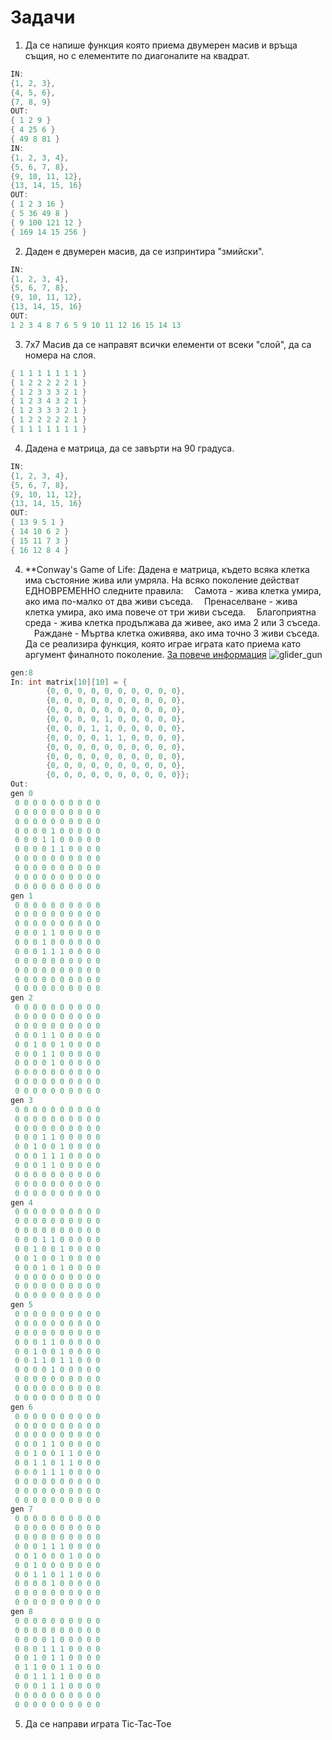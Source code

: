 # Задачи

1. Да се напише функция която приема двумерен масив и връща същия, но с елементите по диагоналите на квадрат.

```c
IN:
{1, 2, 3},
{4, 5, 6},
{7, 8, 9}
OUT:
{ 1 2 9 }
{ 4 25 6 }
{ 49 8 81 }
IN:
{1, 2, 3, 4},
{5, 6, 7, 8},
{9, 10, 11, 12},
{13, 14, 15, 16}
OUT:
{ 1 2 3 16 }
{ 5 36 49 8 }
{ 9 100 121 12 }
{ 169 14 15 256 }
```

2. Даден е двумерен масив, да се изпринтира "змийски".

```c
IN:
{1, 2, 3, 4},
{5, 6, 7, 8},
{9, 10, 11, 12},
{13, 14, 15, 16}
OUT:
1 2 3 4 8 7 6 5 9 10 11 12 16 15 14 13
```

3. 7x7 Mасив да се направят всички елементи от всеки "слой", да са номера на слоя.

```c
{ 1 1 1 1 1 1 1 }
{ 1 2 2 2 2 2 1 }
{ 1 2 3 3 3 2 1 }
{ 1 2 3 4 3 2 1 }
{ 1 2 3 3 3 2 1 }
{ 1 2 2 2 2 2 1 }
{ 1 1 1 1 1 1 1 }
```

4. Дадена е матрица, да се завърти на 90 градуса.

```c
IN:
{1, 2, 3, 4},
{5, 6, 7, 8},
{9, 10, 11, 12},
{13, 14, 15, 16}
OUT:
{ 13 9 5 1 }
{ 14 10 6 2 }
{ 15 11 7 3 }
{ 16 12 8 4 }
```

4. \*\*Conway's Game of Life:
   Дадена е матрица, където всяка клетка има състояние жива или умряла.
   На всяко поколение действат ЕДНОВРЕМЕННО следните правила:
   &emsp;Самота - жива клетка умира, ако има по-малко от два живи съседа.
   &emsp;Пренаселване - жива клетка умира, ако има повече от три живи съседа.
   &emsp;Благоприятна среда - жива клетка продължава да живее, ако има 2 или 3 съседа.
   &emsp;Раждане - Мъртва клетка оживява, ако има точно 3 живи съседа.
   Да се реализира функция, която играе играта като приема като аргумент финалното поколение.
   [За повече информация](https://en.wikipedia.org/wiki/Conway%27s_Game_of_Life)
   ![glider_gun](https://upload.wikimedia.org/wikipedia/commons/e/e5/Gospers_glider_gun.gif)

```c
gen:8
In: int matrix[10][10] = {
        {0, 0, 0, 0, 0, 0, 0, 0, 0, 0},
        {0, 0, 0, 0, 0, 0, 0, 0, 0, 0},
        {0, 0, 0, 0, 0, 0, 0, 0, 0, 0},
        {0, 0, 0, 0, 1, 0, 0, 0, 0, 0},
        {0, 0, 0, 1, 1, 0, 0, 0, 0, 0},
        {0, 0, 0, 0, 1, 1, 0, 0, 0, 0},
        {0, 0, 0, 0, 0, 0, 0, 0, 0, 0},
        {0, 0, 0, 0, 0, 0, 0, 0, 0, 0},
        {0, 0, 0, 0, 0, 0, 0, 0, 0, 0},
        {0, 0, 0, 0, 0, 0, 0, 0, 0, 0}};
Out:
gen 0
 0 0 0 0 0 0 0 0 0 0
 0 0 0 0 0 0 0 0 0 0
 0 0 0 0 0 0 0 0 0 0
 0 0 0 0 1 0 0 0 0 0
 0 0 0 1 1 0 0 0 0 0
 0 0 0 0 1 1 0 0 0 0
 0 0 0 0 0 0 0 0 0 0
 0 0 0 0 0 0 0 0 0 0
 0 0 0 0 0 0 0 0 0 0
 0 0 0 0 0 0 0 0 0 0
gen 1
 0 0 0 0 0 0 0 0 0 0
 0 0 0 0 0 0 0 0 0 0
 0 0 0 0 0 0 0 0 0 0
 0 0 0 1 1 0 0 0 0 0
 0 0 0 1 0 0 0 0 0 0
 0 0 0 1 1 1 0 0 0 0
 0 0 0 0 0 0 0 0 0 0
 0 0 0 0 0 0 0 0 0 0
 0 0 0 0 0 0 0 0 0 0
 0 0 0 0 0 0 0 0 0 0
gen 2
 0 0 0 0 0 0 0 0 0 0
 0 0 0 0 0 0 0 0 0 0
 0 0 0 0 0 0 0 0 0 0
 0 0 0 1 1 0 0 0 0 0
 0 0 1 0 0 1 0 0 0 0
 0 0 0 1 1 0 0 0 0 0
 0 0 0 0 1 0 0 0 0 0
 0 0 0 0 0 0 0 0 0 0
 0 0 0 0 0 0 0 0 0 0
 0 0 0 0 0 0 0 0 0 0
gen 3
 0 0 0 0 0 0 0 0 0 0
 0 0 0 0 0 0 0 0 0 0
 0 0 0 0 0 0 0 0 0 0
 0 0 0 1 1 0 0 0 0 0
 0 0 1 0 0 1 0 0 0 0
 0 0 0 1 1 1 0 0 0 0
 0 0 0 1 1 0 0 0 0 0
 0 0 0 0 0 0 0 0 0 0
 0 0 0 0 0 0 0 0 0 0
 0 0 0 0 0 0 0 0 0 0
gen 4
 0 0 0 0 0 0 0 0 0 0
 0 0 0 0 0 0 0 0 0 0
 0 0 0 0 0 0 0 0 0 0
 0 0 0 1 1 0 0 0 0 0
 0 0 1 0 0 1 0 0 0 0
 0 0 1 0 0 1 0 0 0 0
 0 0 0 1 0 1 0 0 0 0
 0 0 0 0 0 0 0 0 0 0
 0 0 0 0 0 0 0 0 0 0
 0 0 0 0 0 0 0 0 0 0
gen 5
 0 0 0 0 0 0 0 0 0 0
 0 0 0 0 0 0 0 0 0 0
 0 0 0 0 0 0 0 0 0 0
 0 0 0 1 1 0 0 0 0 0
 0 0 1 0 0 1 0 0 0 0
 0 0 1 1 0 1 1 0 0 0
 0 0 0 0 1 0 0 0 0 0
 0 0 0 0 0 0 0 0 0 0
 0 0 0 0 0 0 0 0 0 0
 0 0 0 0 0 0 0 0 0 0
gen 6
 0 0 0 0 0 0 0 0 0 0
 0 0 0 0 0 0 0 0 0 0
 0 0 0 0 0 0 0 0 0 0
 0 0 0 1 1 0 0 0 0 0
 0 0 1 0 0 1 1 0 0 0
 0 0 1 1 0 1 1 0 0 0
 0 0 0 1 1 1 0 0 0 0
 0 0 0 0 0 0 0 0 0 0
 0 0 0 0 0 0 0 0 0 0
 0 0 0 0 0 0 0 0 0 0
gen 7
 0 0 0 0 0 0 0 0 0 0
 0 0 0 0 0 0 0 0 0 0
 0 0 0 0 0 0 0 0 0 0
 0 0 0 1 1 1 0 0 0 0
 0 0 1 0 0 0 1 0 0 0
 0 0 1 0 0 0 0 0 0 0
 0 0 1 1 0 1 1 0 0 0
 0 0 0 0 1 0 0 0 0 0
 0 0 0 0 0 0 0 0 0 0
 0 0 0 0 0 0 0 0 0 0
gen 8
 0 0 0 0 0 0 0 0 0 0
 0 0 0 0 0 0 0 0 0 0
 0 0 0 0 1 0 0 0 0 0
 0 0 0 1 1 1 0 0 0 0
 0 0 1 0 1 1 0 0 0 0
 0 1 1 0 0 1 1 0 0 0
 0 0 1 1 1 1 0 0 0 0
 0 0 0 1 1 1 0 0 0 0
 0 0 0 0 0 0 0 0 0 0
 0 0 0 0 0 0 0 0 0 0
```

5. Да се направи играта Tic-Tac-Toe
